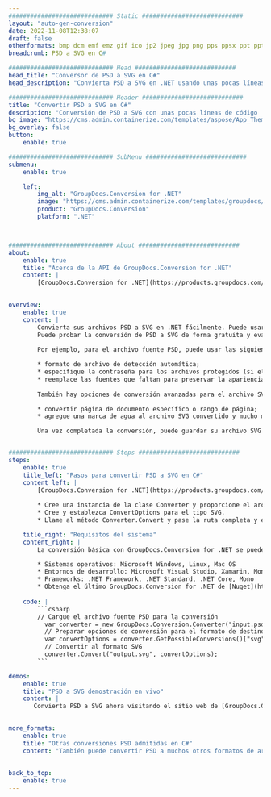 ```yaml
---
############################# Static ############################
layout: "auto-gen-conversion"
date: 2022-11-08T12:38:07
draft: false
otherformats: bmp dcm emf emz gif ico jp2 jpeg jpg png pps ppsx ppt pptx psb psd svg svgz tga tif tiff webp wmf wmz
breadcrumb: PSD a SVG en C#

############################# Head ############################
head_title: "Conversor de PSD a SVG en C#"
head_description: "Convierta PSD a SVG en .NET usando unas pocas líneas de código. Utilice la API de conversión de documentos de GroupDocs para convertir más de 160 formatos de archivo."

############################# Header ############################
title: "Convertir PSD a SVG en C#"
description: "Conversión de PSD a SVG con unas pocas líneas de código .NET"
bg_image: "https://cms.admin.containerize.com/templates/aspose/App_Themes/V3/images/bg/header1.png"
bg_overlay: false
button:
    enable: true

############################# SubMenu ############################
submenu:
    enable: true

    left:
        img_alt: "GroupDocs.Conversion for .NET"
        image: "https://cms.admin.containerize.com/templates/groupdocs/images/product-logos/90x90-noborder/groupdocs-conversion-net.png"
        product: "GroupDocs.Conversion"
        platform: ".NET"



############################# About ############################
about:
    enable: true
    title: "Acerca de la API de GroupDocs.Conversion for .NET"
    content: |
        [GroupDocs.Conversion for .NET](https://products.groupdocs.com/conversion/net/) se puede usar para convertir Microsoft Word, Excel, PowerPoint, PDF, Visio y otros formatos. GroupDocs.Conversion es una API independiente que es adecuada para sistemas internos y de back-end donde se requiere un alto rendimiento. No depende de ningún software como Microsoft u Open Office.
    

overview:
    enable: true
    content: |
        Convierta sus archivos PSD a SVG en .NET fácilmente. Puede usar solo un par de líneas de código C# en cualquier plataforma de su elección, como Windows, Linux, macOS.
        Puede probar la conversión de PSD a SVG de forma gratuita y evaluar la calidad de los resultados de la conversión. Junto con los escenarios de conversión de archivos simples, puede probar opciones más avanzadas para cargar el archivo de origen PSD y para guardar el resultado de salida SVG. 
        
        Por ejemplo, para el archivo fuente PSD, puede usar las siguientes opciones de carga:

        * formato de archivo de detección automática;
        * especifique la contraseña para los archivos protegidos (si el formato de archivo lo admite);
        * reemplace las fuentes que faltan para preservar la apariencia del documento.
        
        También hay opciones de conversión avanzadas para el archivo SVG:

        * convertir página de documento específico o rango de página;
        * agregue una marca de agua al archivo SVG convertido y mucho más.

        Una vez completada la conversión, puede guardar su archivo SVG en la ruta del archivo local o en cualquier almacenamiento de terceros como FTP, Amazon S3, Google Drive, Dropbox, etc. Tenga en cuenta que para convertir PSD a SVG no es necesario instalar ningún software adicional, como MS Office, Open Office, Adobe Acrobat Reader, etc.


############################# Steps ############################
steps:
    enable: true
    title_left: "Pasos para convertir PSD a SVG en C#"
    content_left: |
        [GroupDocs.Conversion for .NET](https://products.groupdocs.com/conversion/net/) facilita a los desarrolladores convertir un archivo PSD a SVG con unas pocas líneas de código.
        
        * Cree una instancia de la clase Converter y proporcione el archivo PSD con la ruta completa
        * Cree y establezca ConvertOptions para el tipo SVG.
        * Llame al método Converter.Convert y pase la ruta completa y el formato (SVG) como parámetro

    title_right: "Requisitos del sistema"
    content_right: |
        La conversión básica con GroupDocs.Conversion for .NET se puede realizar en unos pocos pasos simples. Nuestras API son compatibles con todas las principales plataformas y sistemas operativos. Antes de ejecutar el código a continuación, asegúrese de tener instalados los siguientes requisitos previos en su sistema.

        * Sistemas operativos: Microsoft Windows, Linux, Mac OS
        * Entornos de desarrollo: Microsoft Visual Studio, Xamarin, MonoDevelop
        * Frameworks: .NET Framework, .NET Standard, .NET Core, Mono
        * Obtenga el último GroupDocs.Conversion for .NET de [Nuget](https://www.nuget.org/packages/groupdocs.conversion)
         
    code: |
        ```csharp    
        // Cargue el archivo fuente PSD para la conversión
          var converter = new GroupDocs.Conversion.Converter("input.psd");
          // Preparar opciones de conversión para el formato de destino SVG
          var convertOptions = converter.GetPossibleConversions()["svg"].ConvertOptions;
          // Convertir al formato SVG
          converter.Convert("output.svg", convertOptions);
        ```

demos:
    enable: true
    title: "PSD a SVG demostración en vivo"
    content: |
       Convierta PSD a SVG ahora visitando el sitio web de [GroupDocs.Conversion App](https://products.groupdocs.app/conversion/family). La demostración en línea tiene las siguientes ventajas
          

more_formats:
    enable: true
    title: "Otras conversiones PSD admitidas en C#"
    content: "También puede convertir PSD a muchos otros formatos de archivo. Consulte la lista a continuación."
       
       
back_to_top:
    enable: true
---
```

